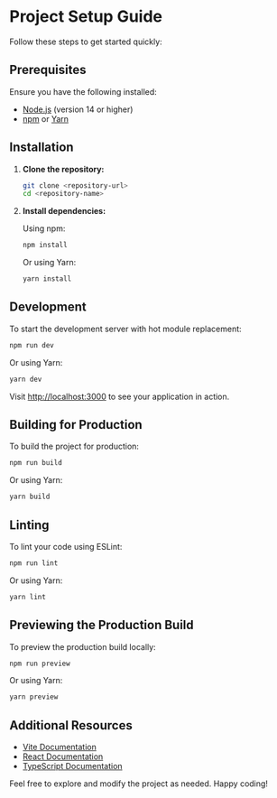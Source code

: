 # Project Setup Guide

Follow these steps to get started quickly:

## Prerequisites

Ensure you have the following installed:

- [Node.js](https://nodejs.org/) (version 14 or higher)
- [npm](https://www.npmjs.com/) or [Yarn](https://yarnpkg.com/)

## Installation

1. **Clone the repository:**

   ```bash
   git clone <repository-url>
   cd <repository-name>
   ```

2. **Install dependencies:**

   Using npm:

   ```bash
   npm install
   ```

   Or using Yarn:

   ```bash
   yarn install
   ```

## Development

To start the development server with hot module replacement:

```bash
npm run dev
```

Or using Yarn:

```bash
yarn dev
```

Visit [http://localhost:3000](http://localhost:3000) to see your application in action.

## Building for Production

To build the project for production:

```bash
npm run build
```

Or using Yarn:

```bash
yarn build
```

## Linting

To lint your code using ESLint:

```bash
npm run lint
```

Or using Yarn:

```bash
yarn lint
```

## Previewing the Production Build

To preview the production build locally:

```bash
npm run preview
```

Or using Yarn:

```bash
yarn preview
```

## Additional Resources

- [Vite Documentation](https://vitejs.dev/guide/)
- [React Documentation](https://reactjs.org/docs/getting-started.html)
- [TypeScript Documentation](https://www.typescriptlang.org/docs/)

Feel free to explore and modify the project as needed. Happy coding!


